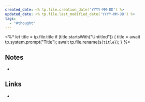 ```yaml
---
created_date: <% tp.file.creation_date('YYYY-MM-DD') %>
updated_date: <% tp.file.last_modified_date('YYYY-MM-DD') %>
tags:
  - "#thought"
---
```

<%*
  let title = tp.file.title
  if (title.startsWith("Untitled")) {
    title = await tp.system.prompt("Title");
    await tp.file.rename(`${title}`);
  } 
%>

## Notes
- 
## Links
- 